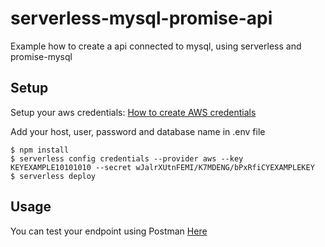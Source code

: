 # serverless-mysql-promise-api
Example how to create a api connected to mysql, using serverless and promise-mysql

## Setup

Setup your aws credentials: [How to create AWS credentials](https://www.youtube.com/watch?v=tgb_MRVylWw)

Add your host, user, password and database name in .env file

```
$ npm install
$ serverless config credentials --provider aws --key KEYEXAMPLE10101010 --secret wJalrXUtnFEMI/K7MDENG/bPxRfiCYEXAMPLEKEY
$ serverless deploy
```

## Usage

You can test your endpoint using Postman [Here](https://www.getpostman.com/)
